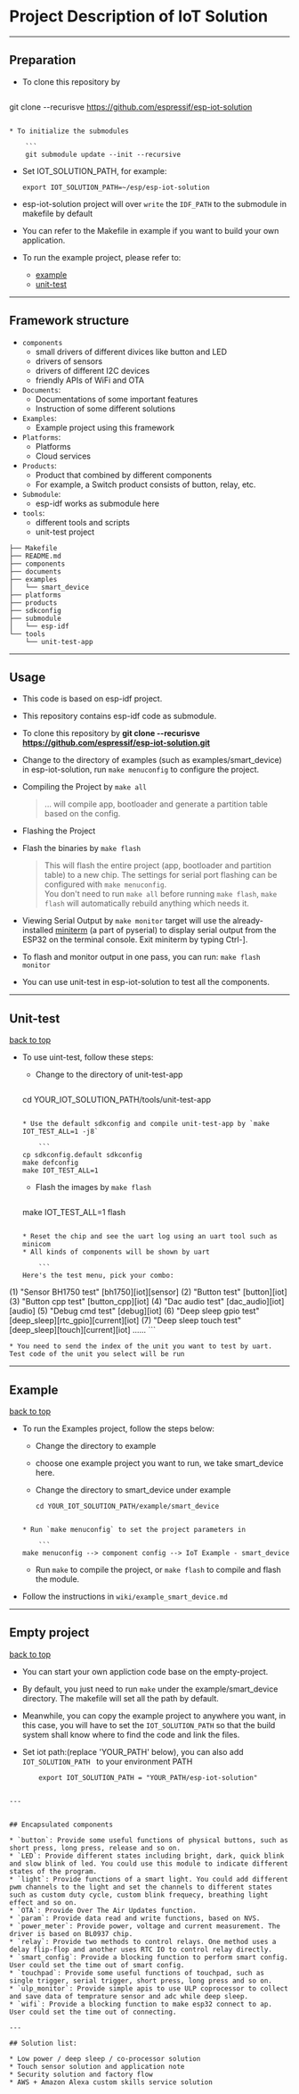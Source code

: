 # Project Description of IoT Solution

---
## <h2 id="preparation">Preparation</h2>

* To clone this repository by 

    ```
git clone --recurisve https://github.com/espressif/esp-iot-solution
```

* To initialize the submodules

    ```
    git submodule update --init --recursive
```
* Set IOT_SOLUTION_PATH, for example:

    ```
    export IOT_SOLUTION_PATH=~/esp/esp-iot-solution
    ```
* esp-iot-solution project will over `write` the `IDF_PATH` to the submodule in makefile by default
* You can refer to the Makefile in example if you want to build your own application.
* To run the example project, please refer to:

    * [example](#example)
    * [unit-test](#unit-test)

---

## Framework structure
* `components`
    * small drivers of different divices like button and LED
    * drivers of sensors
    * drivers of different I2C devices
    * friendly APIs of WiFi and OTA
* `Documents`:
    * Documentations of some important features
    * Instruction of some different solutions
* `Examples`:
    * Example project using this framework
* `Platforms`:
    * Platforms
    * Cloud services 
* `Products`:
    * Product that combined by different components
    * For example, a Switch product consists of button, relay, etc.
* `Submodule`:
    * esp-idf works as submodule here
* `tools`:
    * different tools and scripts
    * unit-test project
    

```
├── Makefile
├── README.md
├── components
├── documents
├── examples
│   └── smart_device
├── platforms
├── products
├── sdkconfig
├── submodule
│   └── esp-idf
└── tools
    └── unit-test-app
```



---

## Usage
* This code is based on esp-idf project.
* This repository contains esp-idf code as submodule.
* To clone this repository by **git clone --recurisve https://github.com/espressif/esp-iot-solution.git**
* Change to the directory of examples (such as examples/smart_device) in esp-iot-solution, run `make menuconfig` to configure the project.
* Compiling the Project by `make all`

    > ... will compile app, bootloader and generate a partition table based on the config.

*  Flashing the Project
* Flash the binaries by `make flash`

    > This will flash the entire project (app, bootloader and partition table) to a new chip. The settings for serial port flashing can be configured with `make menuconfig`.    
    > You don't need to run `make all` before running `make flash`, `make flash` will automatically rebuild anything which needs it.

* Viewing Serial Output by `make monitor` target will use the already-installed [miniterm](http://pyserial.readthedocs.io/en/latest/tools.html#module-serial.tools.miniterm) (a part of pyserial) to display serial output from the ESP32 on the terminal console.
Exit miniterm by typing Ctrl-].
* To flash and monitor output in one pass, you can run: `make flash monitor`
* You can use unit-test in esp-iot-solution to test all the components.

--- 

## <h2 id="unit-test">Unit-test</h2>
[back to top](#preparation)

* To use uint-test, follow these steps:
	* Change to the directory of unit-test-app
	
	    ```
	cd YOUR_IOT_SOLUTION_PATH/tools/unit-test-app
	```
	
	* Use the default sdkconfig and compile unit-test-app by `make IOT_TEST_ALL=1 -j8`
	
	    ```
	cp sdkconfig.default sdkconfig
	make defconfig
	make IOT_TEST_ALL=1
	```
	
	* Flash the images by `make flash`
	
	    ```
	make IOT_TEST_ALL=1 flash
	```
	
	* Reset the chip and see the uart log using an uart tool such as minicom
	* All kinds of components will be shown by uart
	
	    ```
	Here's the test menu, pick your combo:
(1)     "Sensor BH1750 test" [bh1750][iot][sensor]
(2)     "Button test" [button][iot]
(3)     "Button cpp test" [button_cpp][iot]
(4)     "Dac audio test" [dac_audio][iot][audio]
(5)     "Debug cmd test" [debug][iot]
(6)     "Deep sleep gpio test" [deep_sleep][rtc_gpio][current][iot]
(7)     "Deep sleep touch test" [deep_sleep][touch][current][iot]
......
	```
	
	* You need to send the index of the unit you want to test by uart. Test code of the unit you select will be run


---

## <h2 id="example">Example</h2>
[back to top](#preparation)

* To run the Examples project, follow the steps below:
    * Change the directory to example 
    * choose one example project you want to run, we take smart_device here.
    * Change the directory to smart_device under example
        
        ```
        cd YOUR_IOT_SOLUTION_PATH/example/smart_device
    ```
       
    * Run `make menuconfig` to set the project parameters in 
    
        ```
    make menuconfig --> component config --> IoT Example - smart_device
    ```
    
    * Run `make` to compile the project, or `make flash` to compile and flash the module.
* Follow the instructions in `wiki/example_smart_device.md`

---

## <h2 id="empty_project">Empty project</h2>
[back to top](#preparation)

* You can start your own appliction code base on the empty-project.
* By default, you just need to run `make` under the example/smart_device directory. The makefile will set all the path by default.
* Meanwhile, you can copy the example project to anywhere you want, in this case, you will have to set the `IOT_SOLUTION_PATH` so that the build system shall know where to find the code and link the files.
* Set iot path:(replace 'YOUR_PATH' below), you can also add `IOT_SOLUTION_PATH ` to your environment PATH 
        
    ```
        export IOT_SOLUTION_PATH = "YOUR_PATH/esp-iot-solution"
```

---


## Encapsulated components

* `button`: Provide some useful functions of physical buttons, such as short press, long press, release and so on.
* `LED`: Provide different states including bright, dark, quick blink and slow blink of led. You could use this module to indicate different states of the program.
* `light`: Provide functions of a smart light. You could add different pwm channels to the light and set the channels to different states such as custom duty cycle, custom blink frequecy, breathing light effect and so on.
* `OTA`: Provide Over The Air Updates function.
* `param`: Provide data read and write functions, based on NVS.
* `power_meter`: Provide power, voltage and current measurement. The driver is based on BL0937 chip.
* `relay`: Provide two methods to control relays. One method uses a delay flip-flop and another uses RTC IO to control relay directly.
* `smart_config`: Provide a blocking function to perform smart config. User could set the time out of smart config.
* `touchpad`: Provide some useful functions of touchpad, such as single trigger, serial trigger, short press, long press and so on.
* `ulp_monitor`: Provide simple apis to use ULP coprocessor to collect and save data of temprature sensor and adc while deep sleep.
* `wifi`: Provide a blocking function to make esp32 connect to ap. User could set the time out of connecting.

---

## Solution list:

* Low power / deep sleep / co-processor solution
* Touch sensor solution and application note
* Security solution and factory flow
* AWS + Amazon Alexa custom skills service solution